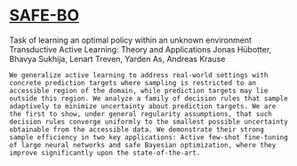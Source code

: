 # [SAFE-BO](https://github.com/jonhue/transductive-active-learning/tree/main)
 Task of learning an optimal policy within an unknown environment
Transductive Active Learning: Theory and Applications
Jonas Hübotter, Bhavya Sukhija, Lenart Treven, Yarden As, Andreas Krause

    We generalize active learning to address real-world settings with concrete prediction targets where sampling is restricted to an accessible region of the domain, while prediction targets may lie outside this region. We analyze a family of decision rules that sample adaptively to minimize uncertainty about prediction targets. We are the first to show, under general regularity assumptions, that such decision rules converge uniformly to the smallest possible uncertainty obtainable from the accessible data. We demonstrate their strong sample efficiency in two key applications: Active few-shot fine-tuning of large neural networks and safe Bayesian optimization, where they improve significantly upon the state-of-the-art. 
